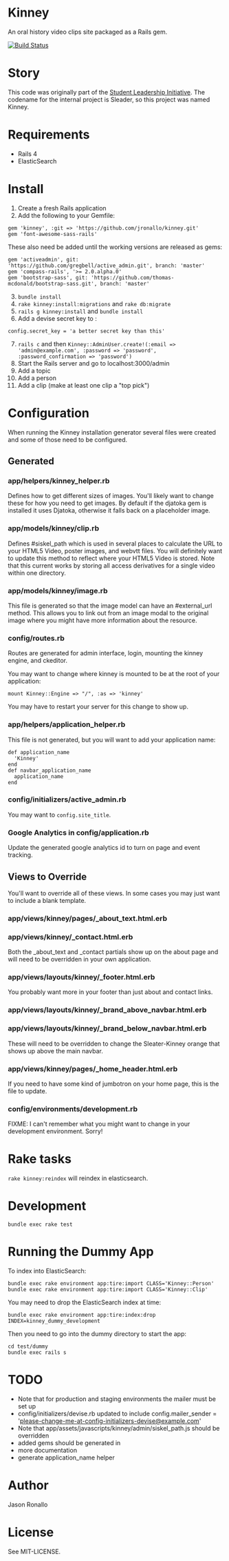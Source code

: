 # Kinney

An oral history video clips site packaged as a Rails gem.

[![Build Status](https://travis-ci.org/jronallo/kinney.png)](https://travis-ci.org/jronallo/kinney)

# Story

This code was originally part of the [Student Leadership Initiative](http://d.lib.ncsu.edu/student-leaders/). The codename for the internal project is Sleader, so this project was named Kinney.

# Requirements

- Rails 4
- ElasticSearch

# Install

1. Create a fresh Rails application
2. Add the following to your Gemfile:

```
gem 'kinney', :git => 'https://github.com/jronallo/kinney.git'
gem 'font-awesome-sass-rails'
```

These also need be added until the working versions are released as gems:
```
gem 'activeadmin', git: 'https://github.com/gregbell/active_admin.git', branch: 'master'
gem 'compass-rails', '>= 2.0.alpha.0'
gem 'bootstrap-sass', git: 'https://github.com/thomas-mcdonald/bootstrap-sass.git', branch: 'master'
```

3. `bundle install`
4. `rake kinney:install:migrations` and `rake db:migrate`
5. `rails g kinney:install` and `bundle install`
6. Add a devise secret key to :

```
config.secret_key = 'a better secret key than this'
```

7. `rails c` and then `Kinney::AdminUser.create!(:email => 'admin@example.com', :password => 'password', :password_confirmation => 'password')`
8. Start the Rails server and go to localhost:3000/admin
9. Add a topic
10. Add a person
11. Add a clip (make at least one clip a "top pick")

# Configuration

When running the Kinney installation generator several files were created and some of those need to be configured.

## Generated

### app/helpers/kinney_helper.rb
Defines how to get different sizes of images. You'll likely want to change these for how you need to get images. By default if the djatoka gem is installed it uses Djatoka, otherwise it falls back on a placeholder image.

### app/models/kinney/clip.rb
Defines #siskel_path which is used in several places to calculate the URL to your HTML5 Video, poster images, and webvtt files. You will definitely want to update this method to reflect where your HTML5 Video is stored. Note that this current works by storing all access derivatives for a single video within one directory.

### app/models/kinney/image.rb
This file is generated so that the image model can have an #external_url method. This allows you to link out from an image modal to the original image where you might have more information about the resource.

### config/routes.rb

Routes are generated for admin interface, login, mounting the kinney engine, and ckeditor.

You may want to change where kinney is mounted to be at the root of your application:
```
mount Kinney::Engine => "/", :as => 'kinney'
```
You may have to restart your server for this change to show up.


### app/helpers/application_helper.rb

This file is not generated, but you will want to add your application name:

```
def application_name
  'Kinney'
end
def navbar_application_name
  application_name
end
```

### config/initializers/active_admin.rb

You may want to `config.site_title`.

### Google Analytics in config/application.rb

Update the generated google analytics id to turn on page and event tracking.

## Views to Override

You'll want to override all of these views. In some cases you may just want to include a blank template.

### app/views/kinney/pages/_about_text.html.erb
### app/views/kinney/_contact.html.erb

Both the _about_text and _contact partials show up on the about page and will need to be overridden in your own application.

### app/views/layouts/kinney/_footer.html.erb

You probably want more in your footer than just about and contact links.

### app/views/layouts/kinney/_brand_above_navbar.html.erb
### app/views/layouts/kinney/_brand_below_navbar.html.erb

These will need to be overridden to change the Sleater-Kinney orange that shows up above the main navbar.

### app/views/kinney/pages/_home_header.html.erb

If you need to have some kind of jumbotron on your home page, this is the file to update.

### config/environments/development.rb

FIXME: I can't remember what you might want to change in your development environment. Sorry!

# Rake tasks

`rake kinney:reindex` will reindex in elasticsearch.

# Development

`bundle exec rake test`

# Running the Dummy App

To index into ElasticSearch:

```
bundle exec rake environment app:tire:import CLASS='Kinney::Person'
bundle exec rake environment app:tire:import CLASS='Kinney::Clip'
```

You may need to drop the ElasticSearch index at time:

```
bundle exec rake environment app:tire:index:drop INDEX=kinney_dummy_development
```

Then you need to go into the dummy directory to start the app:

```
cd test/dummy
bundle exec rails s
```

# TODO

- Note that for production and staging environments the mailer must be set up
- config/initializers/devise.rb updated to include config.mailer_sender = 'please-change-me-at-config-initializers-devise@example.com'
- Note that app/assets/javascripts/kinney/admin/siskel_path.js should be overridden
- added gems should be generated in
- more documentation
- generate application_name helper

# Author

Jason Ronallo

# License

See MIT-LICENSE.